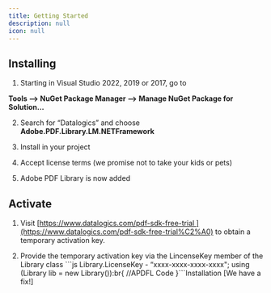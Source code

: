 ```yaml
---
title: Getting Started
description: null
icon: null
---
```


## **Installing** 

1. Starting in Visual Studio 2022, 2019 or 2017, go to  

**Tools --> NuGet Package Manager --> Manage NuGet Package for Solution...** 

2. Search for “Datalogics” and choose **Adobe.PDF.Library.LM.NETFramework** 

3) Install in your project 

4. Accept license terms (we promise not to take your kids or pets) 

5) Adobe PDF Library is now added 

## **Activate**   

1. Visit [https://www.datalogics.com/pdf-sdk-free-trial ](https://www.datalogics.com/pdf-sdk-free-trial%C2%A0) to obtain a temporary activation key. 

2) Provide the temporary activation key via the LincenseKey member of the Library class \`\`\`js
   Library.LicenseKey - “xxxx-xxxx-xxxx-xxxx";
   using (Library lib = new Library()):br{
   //APDFL Code
   }```Installation \[We have a fix!]
   ```
